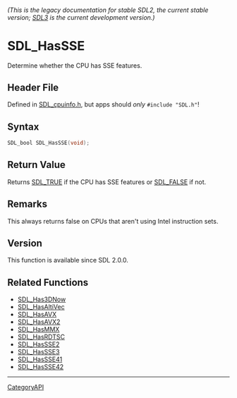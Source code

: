 ###### (This is the legacy documentation for stable SDL2, the current stable version; [SDL3](https://wiki.libsdl.org/SDL3/) is the current development version.)
# SDL_HasSSE

Determine whether the CPU has SSE features.

## Header File

Defined in [SDL_cpuinfo.h](https://github.com/libsdl-org/SDL/blob/SDL2/include/SDL_cpuinfo.h), but apps should _only_ `#include "SDL.h"`!

## Syntax

```c
SDL_bool SDL_HasSSE(void);

```

## Return Value

Returns [SDL_TRUE](SDL_TRUE) if the CPU has SSE features or
[SDL_FALSE](SDL_FALSE) if not.

## Remarks

This always returns false on CPUs that aren't using Intel instruction sets.

## Version

This function is available since SDL 2.0.0.

## Related Functions

* [SDL_Has3DNow](SDL_Has3DNow)
* [SDL_HasAltiVec](SDL_HasAltiVec)
* [SDL_HasAVX](SDL_HasAVX)
* [SDL_HasAVX2](SDL_HasAVX2)
* [SDL_HasMMX](SDL_HasMMX)
* [SDL_HasRDTSC](SDL_HasRDTSC)
* [SDL_HasSSE2](SDL_HasSSE2)
* [SDL_HasSSE3](SDL_HasSSE3)
* [SDL_HasSSE41](SDL_HasSSE41)
* [SDL_HasSSE42](SDL_HasSSE42)

----
[CategoryAPI](CategoryAPI)

